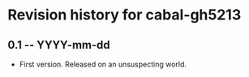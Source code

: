 # Revision history for cabal-gh5213

## 0.1  -- YYYY-mm-dd

* First version. Released on an unsuspecting world.
